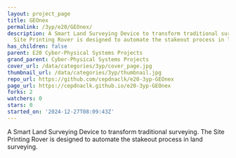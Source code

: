 ```yaml
---
layout: project_page
title: GEOnex
permalink: /3yp/e20/GEOnex/
description: A Smart Land Surveying Device to transform traditional surveying. The
  Site Printing Rover is designed to automate the stakeout process in land surveying.
has_children: false
parent: E20 Cyber-Physical Systems Projects
grand_parent: Cyber-Physical Systems Projects
cover_url: /data/categories/3yp/cover_page.jpg
thumbnail_url: /data/categories/3yp/thumbnail.jpg
repo_url: https://github.com/cepdnaclk/e20-3yp-GEOnex
page_url: https://cepdnaclk.github.io/e20-3yp-GEOnex
forks: 2
watchers: 0
stars: 0
started_on: '2024-12-27T08:09:43Z'
---
```


A Smart Land Surveying Device to transform traditional surveying. The Site Printing Rover is designed to automate the stakeout process in land surveying.